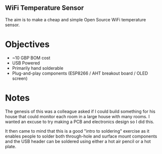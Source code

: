 WiFi Temperature Sensor
-----------------------

The aim is to make a cheap and simple Open Source WiFi temperature sensor.

# Objectives

* ~10 GBP BOM cost
* USB Powered
* Primarily hand solderable
* Plug-and-play components (ESP8266 / AHT breakout board / OLED screen)

# Notes

The genesis of this was a colleague asked if I could build something for his house that could monitor each room in a large house with many rooms. I wanted an excuse to try making a PCB and electronics design so I did this.

It then came to mind that this is a good "intro to soldering" exercise as it enables people to solder both through-hole and surface mount components and the USB header can be soldered using either a hot air pencil or a hot plate.


